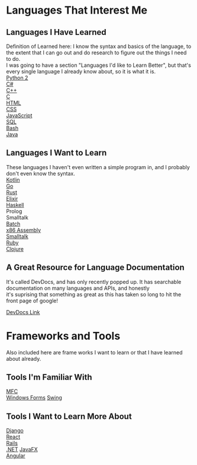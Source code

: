 # Languages That Interest Me

## Languages I Have Learned
Definition of Learned here: I know the syntax and basics of the language, to the extent that I can go out and do research to figure out the things I need to do.  
I was going to have a section "Languages I'd like to Learn Better", but that's every single language I already know about, so it is what it is.  
[Python 2](https://docs.python.org/2/)    
[C#](https://msdn.microsoft.com/en-us/library/kx37x362.aspx)  
[C++](http://www.cplusplus.com/doc/)  
[C](https://www.gnu.org/software/gnu-c-manual/gnu-c-manual.html)  
[HTML](https://www.w3schools.com/html/)  
[CSS](https://www.w3schools.com/css/)  
[JavaScript](https://www.w3schools.com/js/)  
[SQL](https://www.w3schools.com/sql/)  
[Bash](https://tiswww.case.edu/php/chet/bash/bashref.html)  
[Java](http://docs.oracle.com/javase/7/docs/api/)  

## Languages I Want to Learn
These languages I haven't even written a simple program in, and I probably don't even know the syntax.  
[Kotlin](https://kotlinlang.org/)  
[Go](https://golang.org/doc/)  
[Rust](https://doc.rust-lang.org/)  
[Elixir](http://elixir-lang.org/docs.html)  
[Haskell](https://www.haskell.org/documentation)  
Prolog  
Smalltalk  
[Batch](https://en.wikibooks.org/wiki/Windows_Batch_Scripting)  
[x86 Assembly](https://en.wikibooks.org/wiki/X86_Assembly)  
[Smalltalk](https://www.gnu.org/software/smalltalk/manual/gst.html)  
[Ruby](https://www.ruby-lang.org/en/)  
[Clojure](http://www.clojurenewbieguide.com/)  

## A Great Resource for Language Documentation
It's called DevDocs, and has only recently popped up. It has searchable documentation on many languages and APIs, and honestly   
it's suprising that something as great as this has taken so long to hit the front page of google!  

[DevDocs Link](http://devdocs.io/)

# Frameworks and Tools
Also included here are frame works I want to learn or that I have learned about already.

## Tools I'm Familiar With
[MFC](https://msdn.microsoft.com/en-us/library/d06h2x6e.aspx)  
[Windows Forms](https://msdn.microsoft.com/en-us/library/dd30h2yb(v=vs.110).aspx)  
[Swing](https://docs.oracle.com/javase/tutorial/uiswing/components/index.html)  

## Tools I Want to Learn More About
[Django](https://www.djangoproject.com/)    
[React](https://facebook.github.io/react/)  
[Rails](http://rubyonrails.org/)  
[.NET](https://msdn.microsoft.com/en-us/library/ff361664(v=vs.110).aspx)  
[JavaFX](https://docs.oracle.com/javase/8/javase-clienttechnologies.htm)  
[Angular](https://angular.io/)  
